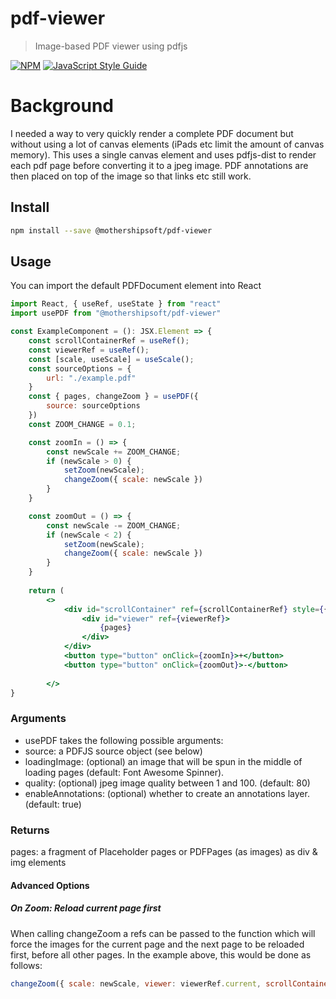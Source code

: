 # pdf-viewer

> Image-based PDF viewer using pdfjs

[![NPM](https://img.shields.io/npm/v/pdf-viewer.svg)](https://www.npmjs.com/package/pdf-viewer) [![JavaScript Style Guide](https://img.shields.io/badge/code_style-standard-brightgreen.svg)](https://standardjs.com)

# Background
I needed a way to very quickly render a complete PDF document but without using a lot of canvas elements (iPads etc limit the amount of canvas memory). This uses a single canvas element 
and uses pdfjs-dist to render each pdf page before converting it to a jpeg image. PDF annotations are then placed on top of the image so that links etc still work.

## Install
```bash
npm install --save @mothershipsoft/pdf-viewer
```

## Usage

You can import the default PDFDocument element into React
```jsx
import React, { useRef, useState } from "react"
import usePDF from "@mothershipsoft/pdf-viewer"

const ExampleComponent = (): JSX.Element => {
	const scrollContainerRef = useRef();
	const viewerRef = useRef();
	const [scale, useScale] = useScale();
	const sourceOptions = {
		url: "./example.pdf"
	}
	const { pages, changeZoom } = usePDF({
		source: sourceOptions
	})
	const ZOOM_CHANGE = 0.1;

	const zoomIn = () => {
		const newScale += ZOOM_CHANGE;
		if (newScale > 0) {
			setZoom(newScale);
			changeZoom({ scale: newScale })
		}
	}

	const zoomOut = () => {
		const newScale -= ZOOM_CHANGE;
		if (newScale < 2) {
			setZoom(newScale);
			changeZoom({ scale: newScale })
		}
	}
	
	return (
		<>
			<div id="scrollContainer" ref={scrollContainerRef} style={{ overflow: "scroll", height: "800px" }}>
				<div id="viewer" ref={viewerRef}>
					{pages}
				</div>
			</div>
			<button type="button" onClick={zoomIn}>+</button>
			<button type="button" onClick={zoomOut}>-</button>
			
		</>
}
```

### Arguments
- usePDF takes the following possible arguments: 
- source: a PDFJS source object (see below)
- loadingImage: (optional) an image that will be spun in the middle of loading pages (default: Font Awesome Spinner).
- quality: (optional) jpeg image quality between 1 and 100. (default: 80)
- enableAnnotations: (optional) whether to create an annotations layer. (default: true)

### Returns
pages: a fragment of Placeholder pages or PDFPages (as images) as div & img elements

#### Advanced Options
##### On Zoom: Reload current page first
When calling changeZoom a refs can be passed to the function which will force the images for the current page and the next page to be reloaded first, before all other pages.
In the example above, this would be done as follows: 

```jsx
changeZoom({ scale: newScale, viewer: viewerRef.current, scrollContainer: scrollContainerRef.current })
```

